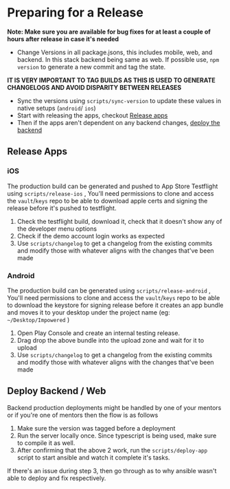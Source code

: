 # Preparing for a Release

**Note: Make sure you are available for bug fixes for at least a couple of hours after release in case it's needed**

- Change Versions in all package.jsons, this includes mobile, web, and backend. In this stack backend being same as web. If possible use, `npm version` to generate a new commit and tag the state.

**IT IS VERY IMPORTANT TO TAG BUILDS AS THIS IS USED TO GENERATE CHANGELOGS AND AVOID DISPARITY BETWEEN RELEASES**

- Sync the versions using `scripts/sync-version` to update these values in native setups (`android`/ `ios`)
- Start with releasing the apps, checkout [Release apps](#release-apps)
- Then if the apps aren't dependent on any backend changes, [deploy the backend](#deploy-backend)

## Release Apps

### iOS

The production build can be generated and pushed to App Store Testflight using `scripts/release-ios` , You'll need permissions to clone and access the `vault`/`keys` repo to be able to download apple certs and signing the release before it's pushed to testflight.

1. Check the testflight build, download it, check that it doesn't show any of the developer menu options
2. Check if the demo account login works as expected
3. Use `scripts/changelog` to get a changelog from the existing commits and modify those with whatever aligns with the changes that've been made

### Android

The production build can be generated using `scripts/release-android` , You'll need permissions to clone and access the `vault`/`keys` repo to be able to download the keystore for signing release before it creates an app bundle and moves it to your desktop under the project name (eg: `~/Desktop/Impowered` )

1. Open Play Console and create an internal testing release.
2. Drag drop the above bundle into the upload zone and wait for it to upload
3. Use `scripts/changelog` to get a changelog from the existing commits and modify those with whatever aligns with the changes that've been made

## Deploy Backend / Web

Backend production deployments might be handled by one of your mentors or if you're one of mentors then the flow is as follows

1. Make sure the version was tagged before a deployment
2. Run the server locally once. Since typescript is being used, make sure to compile it as well.
3. After confirming that the above 2 work, run the `scripts/deploy-app` script to start ansible and watch it complete it's tasks.

If there's an issue during step 3, then go through as to why ansible wasn't able to deploy and fix respectively.
